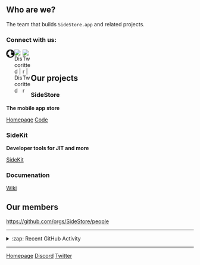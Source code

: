 <!-- 
Docs: How to use GitHub README and actions to auto-generate embedded content.
https://github.com/anuraghazra/github-readme-stats
https://www.youtube.com/watch?v=n6d4KHSKqGk
https://github.com/rahuldkjain/github-profile-readme-generator
 -->

## Who are we?

The team that builds `SideStore.app` and related projects.

### Connect with us:

<!--
[![Website](https://img.shields.io/website?label=sidestore.io&style=for-the-badge&url=https://sidestore.io)](https://sidestore.io)
[![Twitter Follow](https://img.shields.io/twitter/follow/sidestore_io?color=1DA1F2&logo=twitter&style=for-the-badge)](https://twitter.com/intent/follow?original_referer=https%3A%2F%2Fgithub.com%2Fsidestore&screen_name=sidestore)
[![GitHub Followers](https://img.shields.io/github/followers/sidestore?style=for-the-badge)]()
[![GitHub Sponsors](https://img.shields.io/github/sponsors/sidestore?style=for-the-badge
)]() 
-->

[<img align="left" alt="sidestore.io" width="22px" src="https://raw.githubusercontent.com/iconic/open-iconic/master/svg/globe.svg" />][website]
[<img align="left" alt="Discord | Discord" width="22px" src="https://cdn.jsdelivr.net/npm/simple-icons@v3/icons/discord.svg" />][discord]
[<img align="left" alt="Twitter | Twitter" width="22px" src="https://cdn.jsdelivr.net/npm/simple-icons@v3/icons/twitter.svg" />][twitter]

<br />
<br />

## Our projects

### SideStore

__The mobile app store__

[Homepage][website]
[Code][git.sidestore]

### SideKit

__Developer tools for JIT and more__

[SideKit][git.sidekit]

### Documenation

[Wiki][wiki]

## Our members

https://github.com/orgs/SideStore/people

---

<details>
  <summary>:zap: Recent GitHub Activity</summary>

<!--START_SECTION:activity-->
1. 🗣 Commented on [#327](https://github.com/SideStore/SideStore/issues/327) in [SideStore/SideStore](https://github.com/SideStore/SideStore)
2. 🗣 Commented on [#327](https://github.com/SideStore/SideStore/issues/327) in [SideStore/SideStore](https://github.com/SideStore/SideStore)
3. 💪 Opened PR [#327](https://github.com/SideStore/SideStore/pull/327) in [SideStore/SideStore](https://github.com/SideStore/SideStore)
4. 🗣 Commented on [#320](https://github.com/SideStore/SideStore/issues/320) in [SideStore/SideStore](https://github.com/SideStore/SideStore)
5. 🗣 Commented on [#326](https://github.com/SideStore/SideStore/issues/326) in [SideStore/SideStore](https://github.com/SideStore/SideStore)
6. 🗣 Commented on [#9](https://github.com/SideStore/SideServer-macOS/issues/9) in [SideStore/SideServer-macOS](https://github.com/SideStore/SideServer-macOS)
7. ❗️ Opened issue [#9](https://github.com/SideStore/SideServer-macOS/issues/9) in [SideStore/SideServer-macOS](https://github.com/SideStore/SideServer-macOS)
8. 🗣 Commented on [#326](https://github.com/SideStore/SideStore/issues/326) in [SideStore/SideStore](https://github.com/SideStore/SideStore)
9. 🗣 Commented on [#324](https://github.com/SideStore/SideStore/issues/324) in [SideStore/SideStore](https://github.com/SideStore/SideStore)
10. 🗣 Commented on [#324](https://github.com/SideStore/SideStore/issues/324) in [SideStore/SideStore](https://github.com/SideStore/SideStore)
11. ❗️ Closed issue [#325](https://github.com/SideStore/SideStore/issues/325) in [SideStore/SideStore](https://github.com/SideStore/SideStore)
12. 🗣 Commented on [#325](https://github.com/SideStore/SideStore/issues/325) in [SideStore/SideStore](https://github.com/SideStore/SideStore)
13. ❗️ Closed issue [#326](https://github.com/SideStore/SideStore/issues/326) in [SideStore/SideStore](https://github.com/SideStore/SideStore)
14. 🗣 Commented on [#326](https://github.com/SideStore/SideStore/issues/326) in [SideStore/SideStore](https://github.com/SideStore/SideStore)
15. ❗️ Opened issue [#326](https://github.com/SideStore/SideStore/issues/326) in [SideStore/SideStore](https://github.com/SideStore/SideStore)
16. 🗣 Commented on [#321](https://github.com/SideStore/SideStore/issues/321) in [SideStore/SideStore](https://github.com/SideStore/SideStore)
17. 🗣 Commented on [#324](https://github.com/SideStore/SideStore/issues/324) in [SideStore/SideStore](https://github.com/SideStore/SideStore)
18. 🗣 Commented on [#325](https://github.com/SideStore/SideStore/issues/325) in [SideStore/SideStore](https://github.com/SideStore/SideStore)
19. ❗️ Opened issue [#325](https://github.com/SideStore/SideStore/issues/325) in [SideStore/SideStore](https://github.com/SideStore/SideStore)
20. 💪 Opened PR [#12](https://github.com/SideStore/SideServer-Windows/pull/12) in [SideStore/SideServer-Windows](https://github.com/SideStore/SideServer-Windows)
<!--END_SECTION:activity-->

</details>

---

[Homepage][patreon] [Discord][discord] [Twitter][twitter]

<!--
- [Patreon][patreon]
- [OpenCollective][opencollective]
- [YouTube][youtube]
-->

[website]: https://sidestore.io
[wiki]: https://wiki.sidestore.io
[twitter]: https://twitter.com/sidestore_io
[discord]: https://discord.gg/CacsuuzsBq
[youtube]: https://youtube.com/TODO
[patreon]: https://www.patreon.com/SideStore
[opencollective]: https://opencollective.com/TODO
[git.sidestore]: https://github.com/SideStore/SideStore/
[git.sidekit]: https://github.com/SideStore/SideKit

